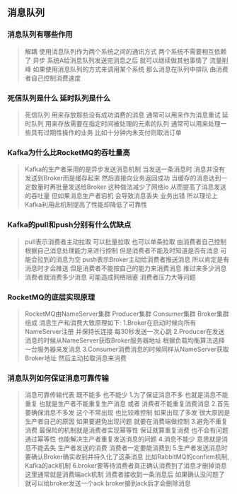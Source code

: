 ## 消息队列

### 消息队列有哪些作用
> 解耦  使用消息队列作为两个系统之间的通讯方式  两个系统不需要相互依赖了
> 异步  系统A给消息队列发送完消息之后  就可以继续做其他事情了
> 流量削峰  如果使用消息队列的方式来调用某个系统  那么消息在队列中排队  由消费者自己控制消费速度
> 
> 
### 死信队列是什么  延时队列是什么
> 死信队列   用来存放那些没有成功消费的消息  通常可以用来作为消息重试
> 延时队列   用来存放需要在指定时间被处理的元素的队列  通常可以用来处理一些具有过期性操作的业务 比如十分钟内未支付则取消订单
> 
> 
### Kafka为什么比RocketMQ的吞吐量高
> Kafka的生产者采用的是异步发送消息机制  当发送一条消息时  消息并没有发送到Broker而是缓存起来 然后直接向业务返回成功 当缓存的消息达到一定数量时再批量发送给Broker 这种做法减少了网络io 从而提高了消息发送的吞吐量  但如果消息生产者宕机 会导致消息丢失 业务出错  所以理论上Kafka利用此机制提高了性能却降低了可靠性
> 


### Kafka的pull和push分别有什么优缺点
> pull表示消费者主动拉取  可以批量拉取 也可以单条拉取 由消费者自己控制 根据自己消息处理能力来进行控制 但是消费者不能及时知道是否有消息 可能会拉到的消息为空
> push表示Broker主动给消费者推送消息 所以肯定是有消息时才会推送  但是消费者不能按自己的能力来消费消息 推过来多少消息 消费者就消费多少消息 可能造成网络阻塞 消费者压力大等问题
> 

### RocketMQ的底层实现原理
> RocketMQ由NameServer集群 Producer集群 Consumer集群 Broker集群组成  消息生产和消费大致原理如下:
> 1.Broker在启动时候向所有NameServer注册 并保持长连接 每30秒发送一次心跳
> 2.Producer在发送消息的时候从NameServer获取Broker服务器地址 根据负载均衡算法选择一台服务器来发消息
> 3.Consumer消费消息的时候同样从NameServer获取Broker地址 然后主动拉取消息来消费
> 

### 消息队列如何保证消息可靠传输
> 消息可靠传输代表 既不能多 也不能少
> 1.为了保证消息不多  也就是消息不能重复  也就是生产者不能重复生产消息 或者 消费者不能重复消费消息
> 2.首先要确保消息不多发 这个不常出现 也比较难控制 如果出现了多发 很大原因是生产者自己的原因 如果要避免出现问题 就要在消费端做控制
> 3.避免不重复消费 最保险的机制就是消费者实现幂等性  保证就算重复消费 也不会有问题 通过幂等性 也能解决生产者重复发送消息的问题
> 4.消息不能少 意思就是消息不能丢失  生产者发送的消费  消费者一定要能消费到
> 5.生产者发送消息时 要确认Broker确实收到并持久化了这条消息 比如RabbitMQ的confirm机制, Kafka的ack机制
> 6.broker要等待消费者真正确认消费到了消息才删掉消息 这里通常就是消费端ack机制  消费者接收到一条消息后 如果确认没问题了  就可以给broker发送一个ack broker接到ack后才会删除消息